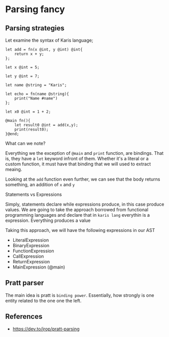 # Parsing fancy

## Parsing strategies

Let examine the syntax of Karis language;

```karis
let add = fn(x @int, y @int) @int{
    return x + y;
};

let x @int = 5;

let y @int = 7;

let name @string = "Karis";

let echo = fn(name @string){
    print("Name #name")
};

let x0 @int = 1 + 2;

@main fn(){
    let result0 @int = add(x,y);
    print(result0);       
}@end;
```

What can we note? 

Everything we the exception of `@main` and `print` function, are bindings. That is, they
have a `let` keyword infront of them. Whether it's a literal or a custom function, it must have
that binding that we will used to extract meaing.

Looking at the `add` function even further, we can see that the body returns something, an addition of `x` and `y`

Statements vs Expressions

Simply, statements declare while expressions produce, in this case produce values. We are going to take the approach borrowed from
functional programming languages and declare that in `karis lang` everythin is a expression. Everything produces a value

Taking this approach, we will have the following expressions in our AST

- LiteralExpression
- BinaryExpression
- FunctionExpression
- CallExpression
- ReturnExpression
- MainExpression (@main)


## Pratt parser

The main idea is pratt is `binding power`. Essentially, how strongly is one entity related to the one one the left.

## References

- https://dev.to/jrop/pratt-parsing



